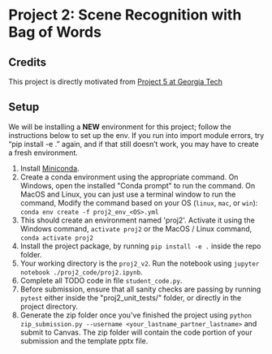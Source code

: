 # Project 2: Scene Recognition with Bag of Words

## Credits
This project is directly motivated from [Project 5 at Georgia Tech](https://dellaert.github.io/19F-4476/proj5.html)

## Setup
We will be installing a **NEW** environment for this project; follow the instructions below to set up the env. If you run into import module errors, try “pip install -e .” again, and if that still doesn’t work, you may have to create a fresh environment.

1. Install [Miniconda](https://conda.io/miniconda.html). 
2. Create a conda environment using the appropriate command. On Windows, open the installed "Conda prompt" to run the command. On MacOS and Linux, you can just use a terminal window to run the command, Modify the command based on your OS (`linux`, `mac`, or `win`): `conda env create -f proj2_env_<OS>.yml`
3. This should create an environment named 'proj2'. Activate it using the Windows command, `activate proj2` or the MacOS / Linux command, `conda activate proj2`
4. Install the project package, by running `pip install -e .` inside the repo folder.
5. Your working directory is the `proj2_v2`. Run the notebook using `jupyter notebook ./proj2_code/proj2.ipynb`.
6. Complete all TODO code in file `student_code.py`.
7. Before submission, ensure that all sanity checks are passing by running `pytest` either inside the "proj2_unit_tests/" folder, or directly in the project directory.
8. Generate the zip folder once you've finished the project using `python zip_submission.py --username <your_lastname_partner_lastname>` and submit to Canvas. The zip folder will contain the code portion of your submission and the template pptx file.
